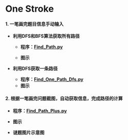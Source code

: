 # One Stroke

#### 1. 一笔画完题目信息手动输入


* **利用DFS和BFS算法获取所有路径**

  + **程序：[Find_Path.py]()**
  
  + **图示**
  
  
  
  
* **利用DFS获取一条路径**

  + **程序：[Find_One_Path_Dfs.py]()**
  + **图示**
  
  
#### 2. 根据一笔画完问题截图，自动获取信息，完成路径的计算
 
   + **程序：[Find_Path_Plus.py]()**
  
  
   + **图示**
  
  
   + **谜题图片示意图**
